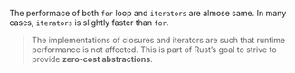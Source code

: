 The performace of both `for` loop and `iterators` are almose same. In many cases, `iterators` is slightly faster than `for`.  

>The implementations of closures and iterators are such that runtime performance is not affected. This is part of Rust’s goal to strive to provide **zero-cost abstractions**.

